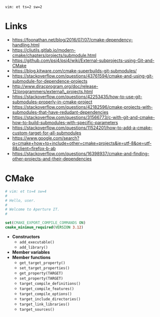     vim: et ts=2 sw=2

# Links

* https://foonathan.net/blog/2016/07/07/cmake-dependency-handling.html
* https://cliutils.gitlab.io/modern-cmake/chapters/projects/submodule.html
* https://github.com/psi4/psi4/wiki/External-subprojects-using-Git-and-CMake
* https://blog.kitware.com/cmake-superbuilds-git-submodules/
* https://stackoverflow.com/questions/43761594/cmake-and-using-git-submodule-for-dependence-projects
* http://www.diracprogram.org/doc/release-12/programmers/external\_projects.html
* https://stackoverflow.com/questions/42253435/how-to-use-git-submodules-properly-in-cmake-project
* https://stackoverflow.com/questions/42182596/cmake-projects-with-submodules-that-have-redudant-dependencies
* https://stackoverflow.com/questions/31566773/c-with-git-and-cmake-how-to-build-submodules-with-specific-parameters
* https://stackoverflow.com/questions/11524201/how-to-add-a-cmake-custom-target-for-all-submodules
* https://www.google.com/search?q=cmake+how+to+include+other+cmake+projects&ie=utf-8&oe=utf-8&client=firefox-b-ab
* https://stackoverflow.com/questions/16398937/cmake-and-finding-other-projects-and-their-dependencies

# CMake

```cmake
# vim: et ts=4 sw=4
#
# Hello, user.
#
# Welcome to Aperture IT.
#

set(CMAKE_EXPORT_COMPILE_COMMANDS ON)
cmake_minimum_required(VERSION 3.12)
```

* **Constructors**
  * `add_executable()`
  * `add_library()`
* **Member variables**
* **Member functions**
  * `get_target_property()`
  * `set_target_properties()`
  * `get_property(TARGET)`
  * `set_property(TARGET)`
  * `target_compile_definitions()`
  * `target_compile_features()`
  * `target_compile_options()`
  * `target_include_directories()`
  * `target_link_libraries()`
  * `target_sources()`
